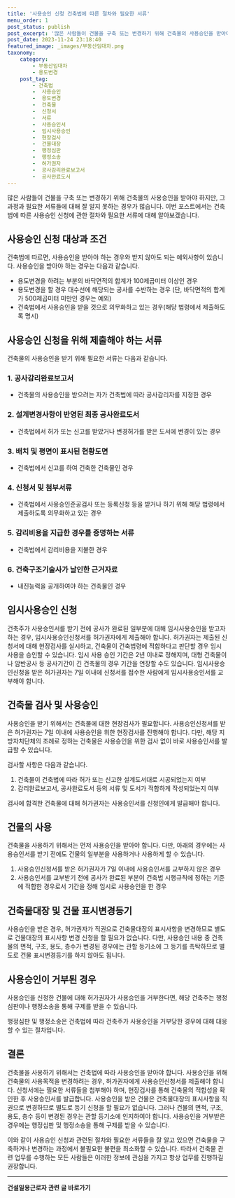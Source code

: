 ```yaml
---
title: '사용승인 신청 건축법에 따른 절차와 필요한 서류'
menu_order: 1
post_status: publish
post_excerpt: '많은 사람들이 건물을 구축 또는 변경하기 위해 건축물의 사용승인을 받아야 하지만, 그 과정과 필요한 서류들에 대해 잘 알지 못하는 경우가 많습니다. 이번 포스트에서는 건축법에 따른 사용승인 신청에 관한 절차와 필요한 서류에 대해 알아보겠습니다.'
post_date: 2023-11-24 23:18:40
featured_image: _images/부동산임대차.png
taxonomy:
    category:
        - 부동산임대차
        - 용도변경
    post_tag:
        - 건축법
        -  사용승인
        -  용도변경
        -  건축물
        -  신청서
        -  서류
        -  사용승인서
        -  임시사용승인
        -  현장검사
        -  건물대장
        -  행정심판
        -  행정소송
        -  허가권자
        -  공사감리완료보고서
        -  공사완료도서
---
```



많은 사람들이 건물을 구축 또는 변경하기 위해 건축물의 사용승인을 받아야 하지만, 그 과정과 필요한 서류들에 대해 잘 알지 못하는 경우가 많습니다. 이번 포스트에서는 건축법에 따른 사용승인 신청에 관한 절차와 필요한 서류에 대해 알아보겠습니다.

## 사용승인 신청 대상과 조건

건축법에 따르면, 사용승인을 받아야 하는 경우와 받지 않아도 되는 예외사항이 있습니다. 사용승인을 받아야 하는 경우는 다음과 같습니다.

- 용도변경을 하려는 부분의 바닥면적의 합계가 100제곱미터 이상인 경우
- 용도변경을 할 경우 대수선에 해당되는 공사를 수반하는 경우 (단, 바닥면적의 합계가 500제곱미터 미만인 경우는 예외)
- 건축법에서 사용승인을 받을 것으로 의무화하고 있는 경우(해당 법령에서 제출하도록 명시)

## 사용승인 신청을 위해 제출해야 하는 서류

건축물의 사용승인을 받기 위해 필요한 서류는 다음과 같습니다.

### 1. 공사감리완료보고서
- 건축물의 사용승인을 받으려는 자가 건축법에 따라 공사감리자를 지정한 경우

### 2. 설계변경사항이 반영된 최종 공사완료도서
- 건축법에서 허가 또는 신고를 받았거나 변경허가를 받은 도서에 변경이 있는 경우

### 3. 배치 및 평면이 표시된 현황도면
- 건축법에서 신고를 하여 건축한 건축물인 경우

### 4. 신청서 및 첨부서류
- 건축법에서 사용승인준공검사 또는 등록신청 등을 받거나 하기 위해 해당 법령에서 제출하도록 의무화하고 있는 경우

### 5. 감리비용을 지급한 경우를 증명하는 서류
- 건축법에서 감리비용을 지불한 경우

### 6. 건축구조기술사가 날인한 근거자료
- 내진능력을 공개하여야 하는 건축물인 경우

## 임시사용승인 신청

건축주가 사용승인서를 받기 전에 공사가 완료된 일부분에 대해 임시사용승인을 받고자 하는 경우, 임시사용승인신청서를 허가권자에게 제출해야 합니다. 허가권자는 제출된 신청서에 대해 현장검사를 실시하고, 건축물이 건축법령에 적합하다고 판단할 경우 임시 사용을 승인할 수 있습니다. 임시 사용 승인 기간은 2년 이내로 정해지며, 대형 건축물이나 암반공사 등 공사기간이 긴 건축물의 경우 기간을 연장할 수도 있습니다. 임시사용승인신청을 받은 허가권자는 7일 이내에 신청서를 접수한 사람에게 임시사용승인서를 교부해야 합니다.

## 건축물 검사 및 사용승인

사용승인을 받기 위해서는 건축물에 대한 현장검사가 필요합니다. 사용승인신청서를 받은 허가권자는 7일 이내에 사용승인을 위한 현장검사를 진행해야 합니다. 다만, 해당 지방자치단체의 조례로 정하는 건축물은 사용승인을 위한 검사 없이 바로 사용승인서를 발급할 수 있습니다.

검사할 사항은 다음과 같습니다.

1. 건축물이 건축법에 따라 허가 또는 신고한 설계도서대로 시공되었는지 여부
2. 감리완료보고서, 공사완료도서 등의 서류 및 도서가 적합하게 작성되었는지 여부

검사에 합격한 건축물에 대해 허가권자는 사용승인서를 신청인에게 발급해야 합니다.

## 건물의 사용

건축물을 사용하기 위해서는 먼저 사용승인을 받아야 합니다. 다만, 아래의 경우에는 사용승인서를 받기 전에도 건물의 일부분을 사용하거나 사용하게 할 수 있습니다.

1. 사용승인신청서를 받은 허가권자가 7일 이내에 사용승인서를 교부하지 않은 경우
2. 사용승인서를 교부받기 전에 공사가 완료된 부분이 건축법 시행규칙에 정하는 기준에 적합한 경우로서 기간을 정해 임시로 사용승인을 한 경우

## 건축물대장 및 건물 표시변경등기

사용승인을 받은 경우, 허가권자가 직권으로 건축물대장의 표시사항을 변경하므로 별도로 건물대장의 표시사항 변경 신청을 할 필요가 없습니다. 다만, 사용승인 내용 중 건축물의 면적, 구조, 용도, 층수가 변경된 경우에는 관할 등기소에 그 등기를 촉탁하므로 별도로 건물 표시변경등기를 하지 않아도 됩니다.

## 사용승인이 거부된 경우

사용승인을 신청한 건물에 대해 허가권자가 사용승인을 거부한다면, 해당 건축주는 행정심판이나 행정소송을 통해 구제를 받을 수 있습니다.

행정심판 및 행정소송은 건축법에 따라 건축주가 사용승인을 거부당한 경우에 대해 대응할 수 있는 절차입니다.

## 결론

건축물을 사용하기 위해서는 건축법에 따라 사용승인을 받아야 합니다. 사용승인을 위해 건축물의 사용목적을 변경하려는 경우, 허가권자에게 사용승인신청서를 제출해야 합니다. 신청서에는 필요한 서류들을 첨부해야 하며, 현장검사를 통해 건축물의 적합성을 확인한 후 사용승인서를 발급합니다. 사용승인을 받은 건물은 건축물대장의 표시사항을 직권으로 변경하므로 별도로 등기 신청을 할 필요가 없습니다. 그러나 건물의 면적, 구조, 용도, 층수 등이 변경된 경우는 관할 등기소에 인지하여야 합니다. 사용승인을 거부받은 경우에는 행정심판 및 행정소송을 통해 구제를 받을 수 있습니다.

이와 같이 사용승인 신청과 관련된 절차와 필요한 서류들을 잘 알고 있으면 건축물을 구축하거나 변경하는 과정에서 불필요한 불편을 최소화할 수 있습니다. 따라서 건축물 관련 업무를 수행하는 모든 사람들은 이러한 정보에 관심을 가지고 항상 업무를 진행하길 권장합니다.
<!-- wp:separator -->
<hr class="wp-block-separator has-alpha-channel-opacity"/>
<!-- /wp:separator -->

<!-- wp:group {"backgroundColor":"base","layout":{"type":"constrained"}} -->
<div class="wp-block-group has-base-background-color has-background"><!-- wp:paragraph {"align":"center","fontSize":"medium"} -->
<p class="has-text-align-center has-large-font-size"><strong>건설일용근로자 관련 글 바로가기</strong></p>
<!-- /wp:paragraph -->


<!-- wp:latest-posts
{"categories":[{"id":9606,"count":19,"description":"","link":"https://uknowlaw.com/category/%ea%b1%b4%ec%84%a4%ec%9d%bc%ec%9a%a9%ea%b7%bc%eb%a1%9c%ec%9e%90/","name":"건설일용근로자","slug":"건설일용근로자","taxonomy":"category","parent":0,"meta":[],"_links":{"self":[{"href":"https://uknowlaw.com/wp-json/wp/v2/categories/9606"}],"collection":[{"href":"https://uknowlaw.com/wp-json/wp/v2/categories"}],"about":[{"href":"https://uknowlaw.com/wp-json/wp/v2/taxonomies/category"}],"wp:post_type":[{"href":"https://uknowlaw.com/wp-json/wp/v2/posts?categories=9606"}],"curies":[{"name":"wp","href":"https://api.w.org/{rel}","templated":true}]}}],"postsToShow":100,"excerptLength":28,"postLayout":"grid","columns":2,"featuredImageAlign":"left","featuredImageSizeSlug":"large","fontSize":"small"} /--></div>
<!-- /wp:group -->